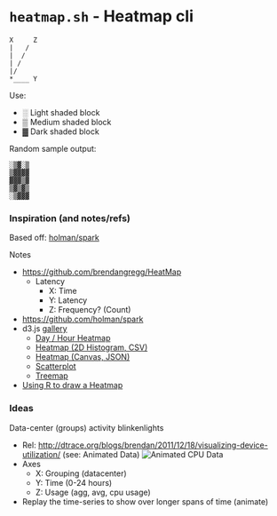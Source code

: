 # `heatmap.sh` - Heatmap cli

```
X     Z
|   /
|  /
| /
|/
*____ Y
```

Use:

*  ░ Light shaded block
*  ▒ Medium shaded block
*  ▓ Dark shaded block

Random sample output:

```
░▒▓░▒
▒▓▓▓▓
▓▓▓▒▓
▒▓▒▓▒
░▒▓▓▓
```


### Inspiration (and notes/refs)

Based off: [holman/spark](https://github.com/holman/spark)

Notes

*  https://github.com/brendangregg/HeatMap
   *  Latency
      *  X: Time
      *  Y: Latency
      *  Z: Frequency? (Count)
*  https://github.com/holman/spark
*  d3.js [gallery](https://github.com/mbostock/d3/wiki/Gallery)
   *  [Day / Hour Heatmap](http://bl.ocks.org/tjdecke/5558084)
   *  [Heatmap (2D Histogram, CSV)](http://bl.ocks.org/mbostock/3202354)
   *  [Heatmap (Canvas, JSON)](http://bl.ocks.org/mbostock/3074470)
   *  [Scatterplot](http://bl.ocks.org/mbostock/3887118)
   *  [Treemap](http://bl.ocks.org/mbostock/4063582)
*  [Using R to draw a Heatmap](http://www2.warwick.ac.uk/fac/sci/moac/people/students/peter_cock/r/heatmap)


### Ideas

Data-center (groups) activity blinkenlights

*  Rel: http://dtrace.org/blogs/brendan/2011/12/18/visualizing-device-utilization/ (see: Animated Data)
![Animated CPU Data](http://dtrace.org/blogs/brendan/files/2011/12/cpu-animated-600.gif)
*  Axes
   *  X: Grouping (datacenter)
   *  Y: Time (0-24 hours)
   *  Z: Usage (agg, avg, cpu usage)
*  Replay the time-series to show over longer spans of time (animate)
